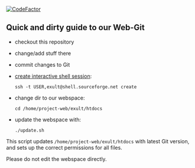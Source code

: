 [![CodeFactor](https://www.codefactor.io/repository/github/exult/exult-web/badge)](https://www.codefactor.io/repository/github/exult/exult-web)

Quick and dirty guide to our Web-Git
----

- checkout this repository

- change/add stuff there

- commit changes to Git

- [create interactive shell session](https://sourceforge.net/p/forge/documentation/Shell%20Service/):
    ```
    ssh -t USER,exult@shell.sourceforge.net create
    ```

- change dir to our webspace:
    ```
    cd /home/project-web/exult/htdocs
    ````

- update the webspace with:
    ```
    ./update.sh
    ```

This script updates `/home/project-web/exult/htdocs` with latest Git version, and sets up the correct permissions for all files.

Please do not edit the webspace directly.
